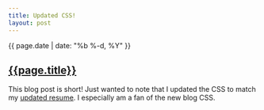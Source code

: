 ```yaml
---
title: Updated CSS!
layout: post
---
```

{{ page.date | date: "%b %-d, %Y" }}
## [{{page.title}}]({{page.url}})

This blog post is short! Just wanted to note that I updated the CSS to match my [updated resume](https://resume.creddle.io/resume/1r07ere59ch). I especially am a fan of the new blog CSS.
